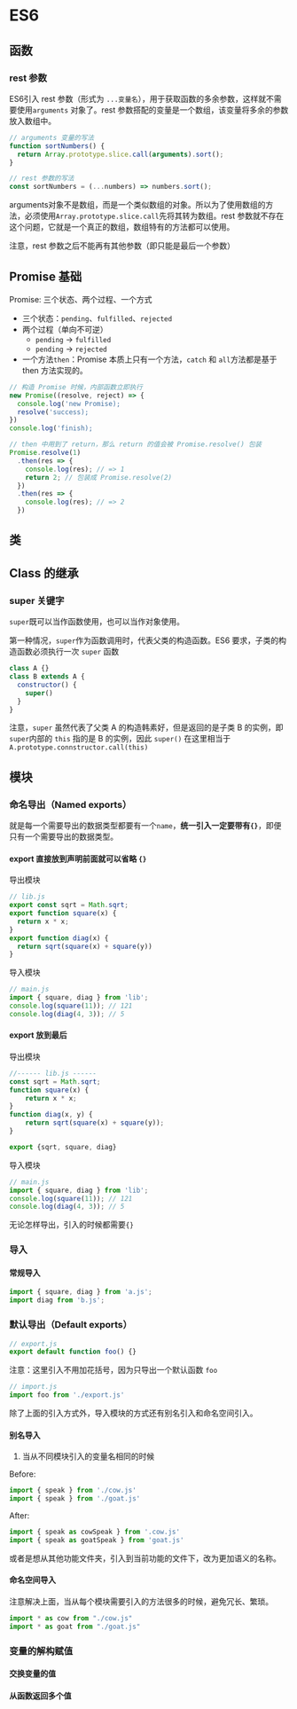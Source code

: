 # ES6 

## 函数

### rest 参数

ES6引入 rest 参数（形式为 `...变量名`），用于获取函数的多余参数，这样就不需要使用`arguments` 对象了。rest 参数搭配的变量是一个数组，该变量将多余的参数放入数组中。
```js
// arguments 变量的写法
function sortNumbers() {
  return Array.prototype.slice.call(arguments).sort();
}

// rest 参数的写法
const sortNumbers = (...numbers) => numbers.sort();
```
arguments对象不是数组，而是一个类似数组的对象。所以为了使用数组的方法，必须使用`Array.prototype.slice.call`先将其转为数组。rest 参数就不存在这个问题，它就是一个真正的数组，数组特有的方法都可以使用。

注意，rest 参数之后不能再有其他参数（即只能是最后一个参数）

## Promise 基础

Promise: 三个状态、两个过程、一个方式
- 三个状态：`pending`、`fulfilled`、`rejected`
- 两个过程（单向不可逆）
  - `pending` -> `fulfilled`
  - `pending` -> `rejected`
- 一个方法`then`：Promise 本质上只有一个方法，`catch` 和 `all`方法都是基于 then 方法实现的。

```js
// 构造 Promise 时候，内部函数立即执行
new Promise((resolve, reject) => {
  console.log('new Promise);
  resolve('success);
})
console.log('finish);

// then 中用到了 return，那么 return 的值会被 Promise.resolve() 包装
Promise.resolve(1) 
  .then(res => {
    console.log(res); // => 1
    return 2; // 包装成 Promise.resolve(2)
  })
  .then(res => {
    console.log(res); // => 2
  })
```

## 类

## Class 的继承

### super 关键字

`super`既可以当作函数使用，也可以当作对象使用。

第一种情况，`super`作为函数调用时，代表父类的构造函数。ES6 要求，子类的构造函数必须执行一次 `super` 函数

```js
class A {}
class B extends A {
  constructor() {
    super()
  }
}
```
注意，`super` 虽然代表了父类 A 的构造韩素好，但是返回的是子类 B 的实例，即`super`内部的 `this` 指的是 B 的实例，因此 `super()` 在这里相当于 `A.prototype.connstructor.call(this)`

## 模块

### 命名导出（Named exports）

就是每一个需要导出的数据类型都要有一个`name`，**统一引入一定要带有`{}`**，即便只有一个需要导出的数据类型。

#### export 直接放到声明前面就可以省略 `{}`

导出模块
```js
// lib.js
export const sqrt = Math.sqrt;
export function square(x) {
  return x * x;
}
export function diag(x) {
  return sqrt(square(x) + square(y))
}
```

导入模块
```js
// main.js
import { square, diag } from 'lib';				
console.log(square(11)); // 121
console.log(diag(4, 3)); // 5
```

#### export 放到最后

导出模块
```js
//------ lib.js ------
const sqrt = Math.sqrt;
function square(x) {
    return x * x;
}
function diag(x, y) {
    return sqrt(square(x) + square(y));
}

export {sqrt, square, diag}
```

导入模块
```js
// main.js
import { square, diag } from 'lib';				
console.log(square(11)); // 121
console.log(diag(4, 3)); // 5
```

无论怎样导出，引入的时候都需要`{} `

### 导入

#### 常规导入

```js
import { square, diag } from 'a.js';	
import diag from 'b.js';	
```

### 默认导出（Default exports）

```js
// export.js
export default function foo() {}
```

注意：这里引入不用加花括号，因为只导出一个默认函数 `foo`
```js
// import.js
import foo from './export.js'
```

除了上面的引入方式外，导入模块的方式还有别名引入和命名空间引入。

#### 别名导入

1. 当从不同模块引入的变量名相同的时候

Before:
```js
import { speak } from './cow.js'
import { speak } from './goat.js'
```
After:
```js
import { speak as cowSpeak } from '.cow.js'
import { speak as goatSpeak } from 'goat.js'
```

或者是想从其他功能文件夹，引入到当前功能的文件下，改为更加语义的名称。

#### 命名空间导入

注意解决上面，当从每个模块需要引入的方法很多的时候，避免冗长、繁琐。
```js
import * as cow from "./cow.js"
import * as goat from "./goat.js"
```

### 变量的解构赋值

#### 交换变量的值

#### 从函数返回多个值